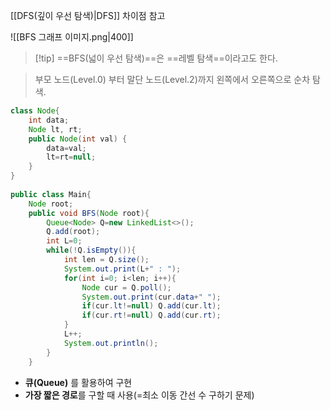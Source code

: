 [[DFS(깊이 우선 탐색)|DFS]] 차이점 참고

![[BFS 그래프 이미지.png|400]]

> [!tip] ==BFS(넓이 우선 탐색)==은 ==레벨 탐색==이라고도 한다.

>부모 노드(Level.0) 부터 말단 노드(Level.2)까지 왼쪽에서 오른쪽으로 순차 탐색.

```java
class Node{ 
    int data; 
    Node lt, rt; 
    public Node(int val) { 
        data=val; 
        lt=rt=null; 
    } 
} 
  
public class Main{ 
    Node root; 
    public void BFS(Node root){ 
		Queue<Node> Q=new LinkedList<>();
		Q.add(root);
		int L=0;
        while(!Q.isEmpty()){
            int len = Q.size();
			System.out.print(L+" : ");
            for(int i=0; i<len; i++){
                Node cur = Q.poll();
                System.out.print(cur.data+" ");
                if(cur.lt!=null) Q.add(cur.lt);
                if(cur.rt!=null) Q.add(cur.rt);
            }
			L++;
			System.out.println();
        }
    } 

```

+ **큐(Queue)** 를 활용하여 구현
+ **가장 짧은 경로**를 구할 때 사용(=최소 이동 간선 수 구하기 문제)
